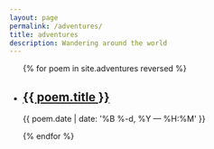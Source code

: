 ```yaml
---
layout: page
permalink: /adventures/
title: adventures
description: Wandering around the world
---
```


<ul class="post-list">
{% for poem in site.adventures reversed %}
    <li>
        <h2><a class="poem-title" href="{{ poem.url | prepend: site.baseurl }}">{{ poem.title }}</a></h2>
        <p class="post-meta">{{ poem.date | date: '%B %-d, %Y — %H:%M' }}</p>
      </li>
{% endfor %}
</ul>